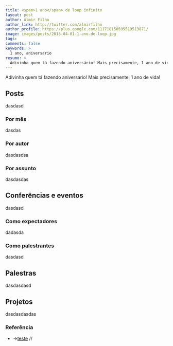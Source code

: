 ```yaml
---
title: <span>1 ano</span> de loop infinito
layout: post
author: Almir Filho
author_link: http://twitter.com/almirfilho
author_profile: https://plus.google.com/111718150595519513871/
image: images/posts/2013-04-01-1-ano-de-loop.jpg
tags:
comments: false
keywords: >
  1 ano, aniversario
resumo: >
  Adivinha quem tá fazendo aniversário! Mais precisamente, 1 ano de vida!
---
```


Adivinha quem tá fazendo aniversário! Mais precisamente, 1 ano de vida!

## Posts

dasdasd

### Por mês

dasdas

<div id="chart-posts-mes" class="img"> </div>

### Por autor

dasdasdsa

<div id="chart-posts-autor" class="img"> </div>

### Por assunto

dasdasdas

## Conferências e eventos

dasdasd

### Como expectadores

dadasda

### Como palestrantes

dasdasd

## Palestras

dasdasdasd

## Projetos

dasdasdasdas

<script type="text/javascript" src="https://www.google.com/jsapi"> </script>
<script type="text/javascript">

// Load the Visualization API and the piechart package.
google.load('visualization', '1.0', {'packages':['corechart']});

// Set a callback to run when the Google Visualization API is loaded.
google.setOnLoadCallback( function(){

	criaGraficoPostsMes();
	criaGraficoPostsAutor();
});

function criaGraficoPostsMes(){
	var data = new google.visualization.DataTable();
	data.addColumn( 'string', 'Mês' );
	data.addColumn( 'number', 'Posts' );
	data.addRows([
		[ 'ABR.12', 3 ],
		[ 'MAI.12', 6 ],
		[ 'JUN.12', 4 ],
		[ 'JUL.12', 2 ],
		[ 'AGO.12', 4 ],
		[ 'SET.12', 3 ],
		[ 'OUT.12', 4 ],
		[ 'NOV.12', 2 ],
		[ 'DEZ.12', 2 ],
		[ 'JAN.13', 2 ],
		[ 'FEV.13', 3 ],
		[ 'MAR.13', 3 ]
	]);

	// Instantiate and draw our chart, passing in some options.
	var chartPostsMes = new google.visualization.ColumnChart( $('#chart-posts-mes')[0] );
	chartPostsMes.draw( data, {
		'title': 'Posts nos 12 meses',
		'width': 700,
		'height': 300,
	});
}

function criaGraficoPostsAutor(){
	var data = new google.visualization.DataTable();
	data.addColumn( 'string', 'Autor' );
	data.addColumn( 'number', 'Posts' );
	data.addRows([
		[ 'Almir Filho', 20 ],
		[ 'Caio Gondim', 18 ]
	]);

	// Instantiate and draw our chart, passing in some options.
	var chartPostsMes = new google.visualization.PieChart( $('#chart-posts-autor')[0] );
	chartPostsMes.draw( data, {
		'title': 'Posts de cada autor',
		'width': 700,
		'height': 300,
	});
}

// function criaGraficoTags(){

// 	CSS	9
// 	HTML	5
// 	Semântica	3
// 	Ferramentas	3
// 	JavaScript	11
// 	Produtividade	2
// 	Lifestyle	3
// 	Experimento	9
// 	História	3
// 	Outros	7
// }

</script>

<aside class="fonte">
    <h3>Referência</h3>
    <ul>
        <li>→<a href="#" alt="" title="">teste</a> <span class="comment">//</span></li>
    </ul>
</aside>
